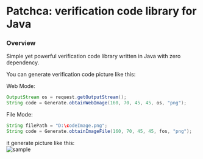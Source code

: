 #   Patchca: verification code library for Java

### Overview

Simple yet powerful verification code library written in Java with zero dependency.

You can generate verification code picture like this:

Web Mode:
```java
OutputStream os = request.getOutputStream();
String code = Generate.obtainWebImage(160, 70, 45, 45, os, "png");
```

File Mode:
```java
String filePath = "D:\codeImage.png";
String code = Generate.obtainImageFile(160, 70, 45, 45, fos, "png");
```

it generate picture like this:    
![sample](https://oss.myann.cn/static/img/github/codeImage.png)

